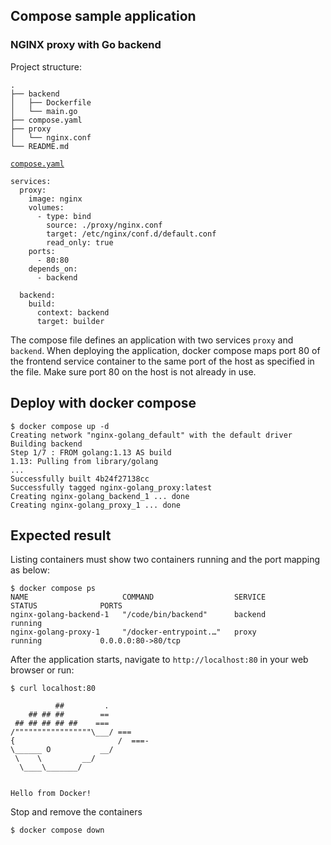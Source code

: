 ## Compose sample application
### NGINX proxy with Go backend

Project structure:
```
.
├── backend
│   ├── Dockerfile
│   └── main.go
├── compose.yaml
├── proxy
│   └── nginx.conf
└── README.md
```

[`compose.yaml`](compose.yaml)
```
services:
  proxy:
    image: nginx
    volumes:
      - type: bind
        source: ./proxy/nginx.conf
        target: /etc/nginx/conf.d/default.conf
        read_only: true
    ports:
      - 80:80
    depends_on:
      - backend

  backend:
    build:
      context: backend
      target: builder
```
The compose file defines an application with two services `proxy` and `backend`.
When deploying the application, docker compose maps port 80 of the frontend service container to the same port of the host as specified in the file.
Make sure port 80 on the host is not already in use.

## Deploy with docker compose

```
$ docker compose up -d
Creating network "nginx-golang_default" with the default driver
Building backend
Step 1/7 : FROM golang:1.13 AS build
1.13: Pulling from library/golang
...
Successfully built 4b24f27138cc
Successfully tagged nginx-golang_proxy:latest
Creating nginx-golang_backend_1 ... done
Creating nginx-golang_proxy_1 ... done
```

## Expected result

Listing containers must show two containers running and the port mapping as below:
```
$ docker compose ps
NAME                     COMMAND                  SERVICE             STATUS              PORTS
nginx-golang-backend-1   "/code/bin/backend"      backend             running
nginx-golang-proxy-1     "/docker-entrypoint.…"   proxy               running             0.0.0.0:80->80/tcp
```

After the application starts, navigate to `http://localhost:80` in your web browser or run:
```
$ curl localhost:80

          ##         .
    ## ## ##        ==
 ## ## ## ## ##    ===
/"""""""""""""""""\___/ ===
{                       /  ===-
\______ O           __/
 \    \         __/
  \____\_______/

	
Hello from Docker!
```

Stop and remove the containers
```
$ docker compose down
```
